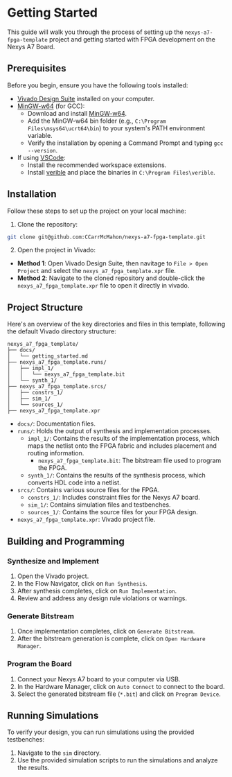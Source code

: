 # Getting Started

This guide will walk you through the process of setting up the `nexys-a7-fpga-template` project and getting started with FPGA development on the Nexys A7 Board.

## Prerequisites

Before you begin, ensure you have the following tools installed:

-   [Vivado Design Suite](https://www.xilinx.com/support/download/index.html/content/xilinx/en/downloadNav/vivado-design-tools.html) installed on your computer.
-   [MinGW-w64](https://www.mingw-w64.org/) (for GCC):
    -   Download and install [MinGW-w64](https://www.mingw-w64.org/downloads/).
    -   Add the MinGW-w64 bin folder (e.g., `C:\Program Files\msys64\ucrt64\bin`) to your system's PATH environment variable.
    -   Verify the installation by opening a Command Prompt and typing `gcc --version`.
-   If using [VSCode](https://code.visualstudio.com/):
    -   Install the recommended workspace extensions.
    -   Install [verible](https://github.com/chipsalliance/verible) and place the binaries in `C:\Program Files\verible`.

## Installation

Follow these steps to set up the project on your local machine:

1. Clone the repository:

```bash
git clone git@github.com:CCarrMcMahon/nexys-a7-fpga-template.git
```

2. Open the project in Vivado:

-   **Method 1**: Open Vivado Design Suite, then navitage to `File > Open Project` and select the `nexys_a7_fpga_template.xpr` file.
-   **Method 2**: Navigate to the cloned repository and double-click the `nexys_a7_fpga_template.xpr` file to open it directly in vivado.

## Project Structure

Here's an overview of the key directories and files in this template, following the default Vivado directory structure:

```
nexys_a7_fpga_template/
├── docs/
│   └── getting_started.md
├── nexys_a7_fpga_template.runs/
│   ├── impl_1/
│   │   └── nexys_a7_fpga_template.bit
│   └── synth_1/
├── nexys_a7_fpga_template.srcs/
│   ├── constrs_1/
│   ├── sim_1/
│   └── sources_1/
├── nexys_a7_fpga_template.xpr
```

-   `docs/`: Documentation files.
-   `runs/`: Holds the output of synthesis and implementation processes.
    -   `impl_1/`: Contains the results of the implementation process, which maps the netlist onto the FPGA fabric and includes placement and routing information.
        -   `nexys_a7_fpga_template.bit`: The bitstream file used to program the FPGA.
    -   `synth_1/`: Contains the results of the synthesis process, which converts HDL code into a netlist.
-   `srcs/`: Contains various source files for the FPGA.
    -   `constrs_1/`: Includes constraint files for the Nexys A7 board.
    -   `sim_1/`: Contains simulation files and testbenches.
    -   `sources_1/`: Contains the source files for your FPGA design.
-   `nexys_a7_fpga_template.xpr`: Vivado project file.

## Building and Programming

### Synthesize and Implement

1. Open the Vivado project.
2. In the Flow Navigator, click on `Run Synthesis`.
3. After synthesis completes, click on `Run Implementation`.
4. Review and address any design rule violations or warnings.

### Generate Bitstream

1. Once implementation completes, click on `Generate Bitstream`.
2. After the bitstream generation is complete, click on `Open Hardware Manager`.

### Program the Board

1. Connect your Nexys A7 board to your computer via USB.
2. In the Hardware Manager, click on `Auto Connect` to connect to the board.
3. Select the generated bitstream file (`*.bit`) and click on `Program Device`.

## Running Simulations

To verify your design, you can run simulations using the provided testbenches:

1. Navigate to the `sim` directory.
2. Use the provided simulation scripts to run the simulations and analyze the results.
